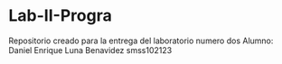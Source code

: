 # Lab-II-Progra
Repositorio creado para la entrega del laboratorio numero dos 
Alumno: Daniel Enrique Luna Benavidez smss102123
